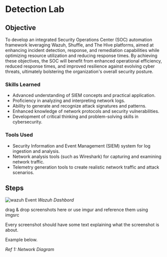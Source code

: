 # Detection Lab

## Objective

To develop an integrated Security Operations Center (SOC) automation framework leveraging Wazuh, Shuffle, and The Hive platforms, aimed at enhancing incident detection, response, and remediation capabilities while optimizing resource utilization and reducing response times.
By achieving these objectives, the SOC will benefit from enhanced operational efficiency, reduced response times, and improved resilience against evolving cyber threats, ultimately bolstering the organization's overall security posture.

### Skills Learned

- Advanced understanding of SIEM concepts and practical application.
- Proficiency in analyzing and interpreting network logs.
- Ability to generate and recognize attack signatures and patterns.
- Enhanced knowledge of network protocols and security vulnerabilities.
- Development of critical thinking and problem-solving skills in cybersecurity.

### Tools Used

- Security Information and Event Management (SIEM) system for log ingestion and analysis.
- Network analysis tools (such as Wireshark) for capturing and examining network traffic.
- Telemetry generation tools to create realistic network traffic and attack scenarios.

## Steps
![wazuh Event ](https://github.com/elijahakintade/Detection-Lab/assets/68931398/913c833c-0e3d-4d7c-93b3-ba87713df3b5) *Wazuh Dashbord*

drag & drop screenshots here or use imgur and reference them using imgsrc

Every screenshot should have some text explaining what the screenshot is about.

Example below.

*Ref 1: Network Diagram*
